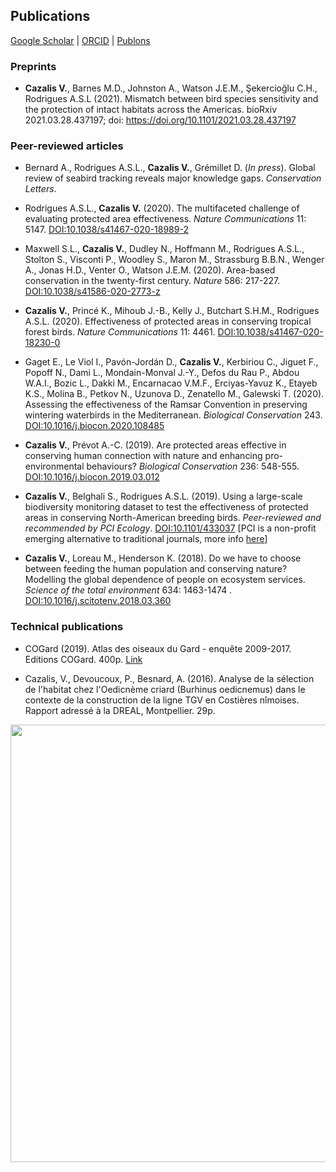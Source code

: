 ## Publications

[Google Scholar](https://scholar.google.com/citations?user=t42adKwAAAAJ&hl=fr&oi=sra)  \|  [ORCID](https://orcid.org/0000-0003-0850-883X)  \|  [Publons](https://publons.com/researcher/1605670/victor-cazalis/)


### Preprints
* **Cazalis V.**, Barnes M.D., Johnston A., Watson J.E.M., Şekercioğlu C.H., Rodrigues A.S.L (2021). Mismatch between bird species sensitivity and the protection of intact habitats across the Americas. bioRxiv 2021.03.28.437197; doi: https://doi.org/10.1101/2021.03.28.437197 

### Peer-reviewed articles

* Bernard A., Rodrigues A.S.L., **Cazalis V.**, Grémillet D. (*In press*). Global review of seabird tracking reveals major knowledge gaps. *Conservation Letters*.

* Rodrigues A.S.L., **Cazalis V.** (2020). The multifaceted challenge of evaluating protected area effectiveness. *Nature Communications* 11: 5147. [DOI:10.1038/s41467-020-18989-2](https://www.nature.com/articles/s41467-020-18989-2)

* Maxwell S.L., **Cazalis V.**, Dudley N., Hoffmann M., Rodrigues A.S.L., Stolton S., Visconti P., Woodley S., Maron M., Strassburg B.B.N., Wenger A., Jonas H.D., Venter O., Watson J.E.M. (2020). Area-based conservation in the twenty-first century. *Nature* 586: 217-227. [DOI:10.1038/s41586-020-2773-z](https://www.nature.com/articles/s41586-020-2773-z)

* **Cazalis V.**, Princé K., Mihoub J.-B., Kelly J., Butchart S.H.M., Rodrigues A.S.L. (2020). Effectiveness of protected areas in conserving tropical forest birds. *Nature Communications* 11: 4461. [DOI:10.1038/s41467-020-18230-0](https://www.nature.com/articles/s41467-020-18230-0)

* Gaget E., Le Viol I., Pavón-Jordán D., **Cazalis V.**, Kerbiriou C., Jiguet F., Popoff N., Dami L., Mondain-Monval J.-Y., Defos du Rau P., Abdou W.A.I., Bozic L., Dakki M., Encarnacao V.M.F., Erciyas-Yavuz K., Etayeb K.S., Molina B., Petkov N., Uzunova D., Zenatello M., Galewski T. (2020). Assessing the effectiveness of the Ramsar Convention in preserving wintering waterbirds in the Mediterranean. *Biological Conservation* 243. [DOI:10.1016/j.biocon.2020.108485](https://www.sciencedirect.com/science/article/pii/S0006320719315332?dgcid=author)

* **Cazalis V.**, Prévot A.-C. (2019). Are protected areas effective in conserving human connection with nature and enhancing pro-environmental behaviours? *Biological Conservation* 236: 548-555. [DOI:10.1016/j.biocon.2019.03.012](https://doi.org/10.1016/j.biocon.2019.03.012)

* **Cazalis V.**, Belghali S., Rodrigues A.S.L. (2019). Using a large-scale biodiversity monitoring dataset to test the effectiveness of protected areas in conserving North-American breeding birds. *Peer-reviewed and recommended by PCI Ecology*. [DOI:10.1101/433037](https://www.biorxiv.org/content/10.1101/433037v4.full.pdf) [PCI is a non-profit emerging alternative to traditional journals, more info [here](https://peercommunityin.org)]

* **Cazalis V.**, Loreau M., Henderson K. (2018). Do we have to choose between feeding the human population and conserving nature? Modelling the global dependence of people on ecosystem services. *Science of the total environment* 634: 1463-1474 . [DOI:10.1016/j.scitotenv.2018.03.360](https://doi.org/10.1016/j.scitotenv.2018.03.360)


### Technical publications
* COGard (2019). Atlas des oiseaux du Gard - enquête 2009-2017. Editions COGard. 400p. [Link](http://cogard.org/atlas/atlas-des-oiseaux-du-gard-vente/)

* Cazalis, V., Devoucoux, P., Besnard, A. (2016). Analyse de la sélection de l'habitat chez l'Oedicnème criard (Burhinus oedicnemus) dans le contexte de la construction de la ligne TGV en Costières nîmoises. Rapport adressé à la DREAL, Montpellier. 29p.

<img src="https://victorcazalis.github.io/LongTailedTit2.jpg"  align="center" width="700">
